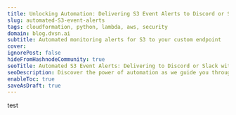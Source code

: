 ```yaml
---
title: Unlocking Automation: Delivering S3 Event Alerts to Discord or Slack Using Webhooks, Lambda, and Custom Endpoints
slug: automated-S3-event-alerts
tags: cloudformation, python, lambda, aws, security
domain: blog.dvsn.ai
subtitle: Automated monitoring alerts for S3 to your custom endpoint
cover: 
ignorePost: false
hideFromHashnodeCommunity: true
seoTitle: Automated S3 Event Alerts: Delivering to Discord or Slack with Webhooks & Lambda
seoDescription: Discover the power of automation as we guide you through setting up S3 event alerts seamlessly. Learn how to deliver alerts to Discord or Slack using webhooks, Lambda, and your own custom endpoints. Elevate your AWS S3 monitoring game with step-by-step instructions and insights into optimizing your workflow
enableToc: true
saveAsDraft: true
---
```


test